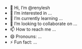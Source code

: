 - 👋 Hi, I’m @renylesh
- 👀 I’m interested in ...
- 🌱 I’m currently learning ...
- 💞️ I’m looking to collaborate on ...
- 📫 How to reach me ...
- 😄 Pronouns: ...
- ⚡ Fun fact: ...

<!---
renylesh/renylesh is a ✨ special ✨ repository because its `README.md` (this file) appears on your GitHub profile.
You can click the Preview link to take a look at your changes.
--->
